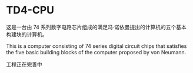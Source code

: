 # TD4-CPU

这是一台由 74 系列数字电路芯片组成的满足冯·诺依曼提出的计算机的五个基本构建块的计算机。

This is a computer consisting of 74 series digital circuit chips that satisfies the five basic building blocks of the computer proposed by von Neumann.

工程正在完善中
